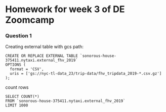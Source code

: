# Homework for week 3 of DE Zoomcamp

### Question 1 

Creating external table with gcs path:

```
CREATE OR REPLACE EXTERNAL TABLE `sonorous-house-375411.nytaxi.external_fhv_2019`
OPTIONS (
  format = 'CSV',
  uris = ['gs://nyc-tl-data_23/trip-data/fhv_tripdata_2019-*.csv.gz']
);
```
count rows

```
SELECT COUNT(*) 
FROM `sonorous-house-375411.nytaxi.external_fhv_2019` 
LIMIT 1000
```
